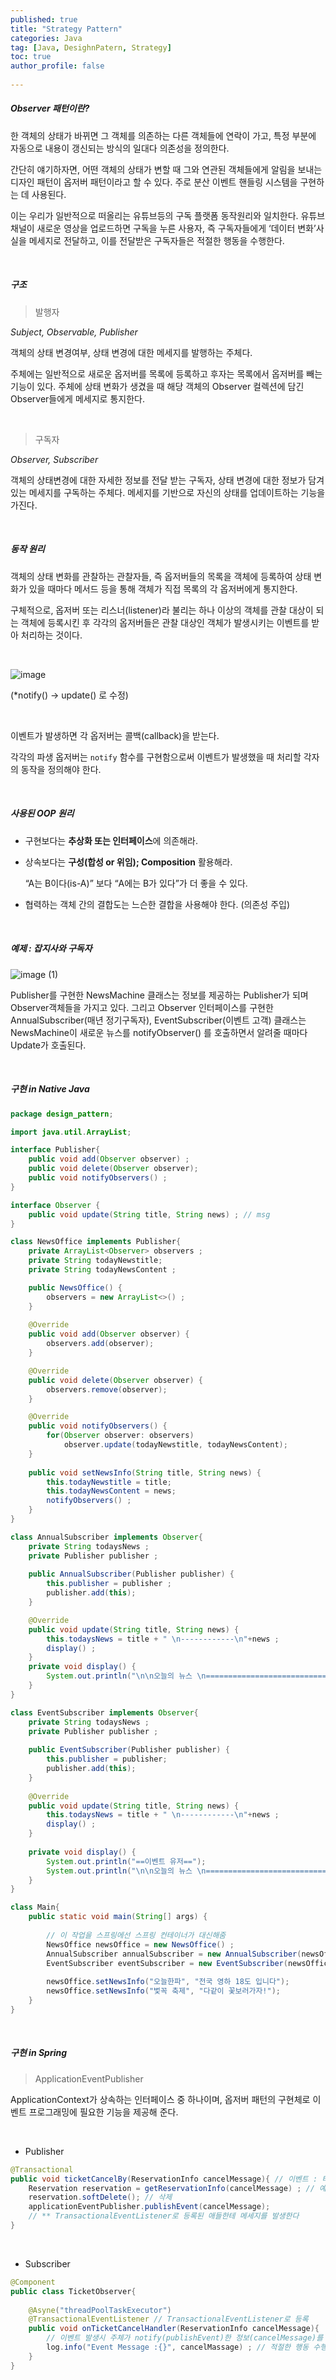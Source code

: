 ```yaml
---
published: true
title: "Strategy Pattern" 
categories: Java
tag: [Java, DesighnPatern, Strategy] 
toc: true
author_profile: false 
  
---
```




##### Observer 패턴이란?

한 객체의 상태가 바뀌면 그 객체를 의존하는 다른 객체들에 연락이 가고, 특정 부분에 자동으로 내용이 갱신되는 방식의 일대다 의존성을 정의한다. 

간단히 얘기하자면, 어떤 객체의 상태가 변할 때 그와 연관된 객체들에게 알림을 보내는 디자인 패턴이 옵저버 패턴이라고 할 수 있다. 주로 분산 이벤트 핸들링 시스템을 구현하는 데 사용된다. 

이는 우리가 일반적으로 떠올리는 유튜브등의 구독 플랫폼 동작원리와 일치한다. 유튜브 채널이 새로운 영상을 업로드하면 구독을 누른 사용자, 즉 구독자들에게 ‘데이터 변화’사실을 메세지로 전달하고, 이를 전달받은 구독자들은 적절한 행동을 수행한다.

<br>



##### 구조

>  발행자

*Subject, Observable, Publisher* 

객체의 상태 변경여부, 상태 변경에 대한 메세지를 발행하는 주체다.

주체에는 일반적으로 새로운 옵저버를 목록에 등록하고 후자는 목록에서 옵저버를 빼는 기능이 있다. 주체에 상태 변화가 생겼을 때 해당 객체의 Observer 컬렉션에 담긴 Observer들에게 메세지로 통지한다. 

<br> 

> 구독자

*Observer, Subscriber*

객체의 상태변경에 대한 자세한 정보를 전달 받는 구독자, 상태 변경에 대한 정보가 담겨있는 메세지를 구독하는 주체다. 메세지를 기반으로 자신의 상태를 업데이트하는 기능을 가진다. 

<br>



##### 동작 원리

 객체의 상태 변화를 관찰하는 관찰자들, 즉 옵저버들의 목록을 객체에 등록하여 상태 변화가 있을 때마다 메서드 등을 통해 객체가 직접 목록의 각 옵저버에게 통지한다. 

구체적으로,  옵저버 또는 리스너(listener)라 불리는 하나 이상의 객체를 관찰 대상이 되는 객체에 등록시킨 후 각각의 옵저버들은 관찰 대상인 객체가 발생시키는 이벤트를 받아 처리하는 것이다.

<br>

![image](https://github.com/Vida0822/SpringBoot-JPA/assets/132312673/d4b81dbc-d3d5-4354-aba3-1748f59b53db)

(*notify() -> update() 로 수정)

<br>

이벤트가 발생하면 각 옵저버는 콜백(callback)을 받는다.

각각의 파생 옵저버는 `notify` 함수를 구현함으로써 이벤트가 발생했을 때 처리할 각자의 동작을 정의해야 한다.

<br>



##### 사용된 OOP 원리 

- 구현보다는 **추상화 또는 인터페이스**에 의존해라.

- 상속보다는 **구성(합성 or 위임); Composition** 활용해라.

  “A는 B이다(is-A)” 보다 “A에는 B가 있다”가 더 좋을 수 있다.

- 협력하는 객체 간의 결합도는 느슨한 결합을 사용해야 한다. (의존성 주입)

<br>



##### 예제 : 잡지사와 구독자

![image (1)](https://github.com/Vida0822/SpringBoot-JPA/assets/132312673/c6358172-dd32-4a92-a437-29cea075f51a)

Publisher를 구현한 NewsMachine 클래스는 정보를 제공하는 Publisher가 되며 Observer객체들을 가지고 있다.
그리고 Observer 인터페이스를 구현한 AnnualSubscriber(매년 정기구독자), EventSubscriber(이벤트 고객) 클래스는 NewsMachine이 새로운 뉴스를 notifyObserver() 를 호출하면서 알려줄 때마다 Update가 호출된다.

<br>



##### 구현 in Native Java 

```java
package design_pattern;

import java.util.ArrayList;

interface Publisher{
	public void add(Observer observer) ; 
	public void delete(Observer observer); 
	public void notifyObservers() ; 
}

interface Observer {
	public void update(String title, String news) ; // msg
}

class NewsOffice implements Publisher{
	private ArrayList<Observer> observers ; 
	private String todayNewstitle; 
	private String todayNewsContent ; 

	public NewsOffice() {
		observers = new ArrayList<>() ; 
	}
	
	@Override
	public void add(Observer observer) {
		observers.add(observer); 
	}

	@Override
	public void delete(Observer observer) {
		observers.remove(observer);  
	}

	@Override
	public void notifyObservers() {
		for(Observer observer: observers)
			observer.update(todayNewstitle, todayNewsContent);
	}
	
	public void setNewsInfo(String title, String news) {
		this.todayNewstitle = title; 
		this.todayNewsContent = news; 
		notifyObservers() ; 
	}
}

class AnnualSubscriber implements Observer{
	private String todaysNews ; 
	private Publisher publisher ; 
	
	public AnnualSubscriber(Publisher publisher) {
		this.publisher = publisher ; 
		publisher.add(this);
	}

	@Override
	public void update(String title, String news) {
		this.todaysNews = title + " \n------------\n"+news ; 
		display() ; 
	}
	private void display() {
		System.out.println("\n\n오늘의 뉴스 \n===========================\n\n"+todaysNews);
	}
}

class EventSubscriber implements Observer{
	private String todaysNews ; 
	private Publisher publisher ;
	
	public EventSubscriber(Publisher publisher) {
		this.publisher = publisher; 
		publisher.add(this);
	}
	
	@Override
	public void update(String title, String news) {
		this.todaysNews = title + " \n------------\n"+news ; 
		display() ; 
	}
	
	private void display() {
		System.out.println("==이벤트 유저==");
		System.out.println("\n\n오늘의 뉴스 \n===========================\n\n"+todaysNews);
	}
}

class Main{ 
	public static void main(String[] args) {
		
		// 이 작업을 스프링에선 스프링 컨테이너가 대신해줌 
		NewsOffice newsOffice = new NewsOffice() ; 
		AnnualSubscriber annualSubscriber = new AnnualSubscriber(newsOffice); 
		EventSubscriber eventSubscriber = new EventSubscriber(newsOffice); 
		
		newsOffice.setNewsInfo("오늘한파", "전국 영하 18도 입니다");
		newsOffice.setNewsInfo("벛꼭 축제", "다같이 꽃보러가자!");
	}
}
```

<br>





##### 구현 in Spring 

> ApplicationEventPublisher 

ApplicationContext가 상속하는 인터페이스 중 하나이며, 옵저버 패턴의 구현체로 이벤트 프로그래밍에 필요한 기능을 제공해 준다.

<br>

* Publisher 

```java
@Transactional
public void ticketCancelBy(ReservationInfo cancelMessage){ // 이벤트 : 티켓 취소 
    Reservation reservation = getReservationInfo(cancelMessage) ; // 예약 정보 찾아서
    reservation.softDelete(); // 삭제 
    applicationEventPublisher.publishEvent(cancelMessage); 
    // ** TransactionalEventListener로 등록된 애들한테 메세지를 발생한다 
}
```

<br>

* Subscriber 

```java
@Component
public class TicketObserver{
    
    @Asyne("threadPoolTaskExecutor")
    @TransactionalEventListener // TransactionalEventListener로 등록 
    public void onTicketCancelHandler(ReservationInfo cancelMessage){ 
        // 이벤트 발생시 주체가 notify(publishEvent)한 정보(cancelMessage)를 바탕으로 
        log.info("Event Message :{}", cancelMassage) ; // 적절한 행동 수행 
    }
}
```

